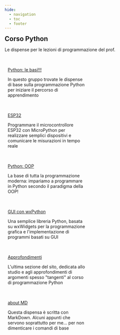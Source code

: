 ```yaml
---
hide:
  - navigation
  - toc
  - footer
---
```

<style>
.w3-row:after,.w3-row:before{content:"";display:table;clear:both}
.w3-half{float:left;width:100%;}
@media (min-width:601px){.w3-half{width:49.99999%}}
</style>

<body>
<!-- style="background: #4051b5; background:linear-gradient(#4051b5 0%, #4051b5 20%, #C4D5F9 100%);"> -->

<!-- xxxxxxxxxxxxxxxxxxxxxxxxxxxxxxxxxxxxxxxxxxxxxxxxxxxxxxxxxxxxxxxxxxxxxxxxxxxxxxx -->
<section class="">

<h1 style="font-weight:bold;margin:0px">Corso Python</h1>
<p>Le dispense per le lezioni di programmazione del prof.</p>

<br>
<br>

</section>

<!-- xxxxxxxxxxxxxxxxxxxxxxxxxxxxxxxxxxxxxxxxxxxxxxxxxxxxxxxxxxxxxxxxxxxxxxxxxxxxxxx -->
<section class="">

<div class="w3-row">

<div class="w3-half" style="padding:0 10px">
<a href="basics/000_first/" class="md-button md-button--primary" style="width:230px">Python: le basi!!!</a>
<p>In questo gruppo trovate le dispense di base sulla programmazione Python per iniziare il percorso
di apprendimento</p>
<br>
<br>
</div>

<div class="w3-half" style="padding:0 10px">
<a href="ESP32/00_intro/" class="md-button" style="width:230px">ESP32</a>
<p>Programmare il microcontrollore ESP32 con MicroPython per realizzare semplici dispositivi e comunicare le misurazioni in tempo reale </p>
<br>
<br>
</div>

<div class="w3-half" style="padding:0 10px">
<a href="OOP/" class="md-button" style="width:230px">Python: OOP</a>
<p>La base di tutta la programmazione moderna: impariamo a programmare in Python secondo il paradigma della OOP!</p>
<br>
<br>
</div>

<div class="w3-half" style="padding:0 10px">
<a href="wx/000_intro/" class="md-button" style="width:230px">GUI con wxPython</a>
<p>Una semplice libreria Python, basata su wxWidgets per la programmazione grafica e l'implementazione di programmi basati su GUI</p>
<br>
<br>
</div>

<div class="w3-half" style="padding:0 10px">
<a href="insights/00_intro/" class="md-button" style="width:230px">Approfondimenti</a>
<p>L'ultima sezione del sito, dedicata allo studio e agli approfondimenti di argomenti spesso "tangenti" al corso di programmazione Python</p>
<br>
<br>
</div>

<div class="w3-half" style="padding:0 10px">
<a href="about/" class="md-button" style="width:230px">about MD</a>
<p>Questa dispensa è scritta con MarkDown. Alcuni appunti che servono soprattutto per me... per non dimenticare i comandi di base</p>
<br>
<br>
</div>

</div>

</section>

</body>


